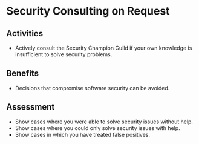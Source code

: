 # Security Consulting on Request

## Activities

- Actively consult the Security Champion Guild if your own knowledge is insufficient to solve security problems.

## Benefits

- Decisions that compromise software security can be avoided.

## Assessment

- Show cases where you were able to solve security issues without help.
- Show cases where you could only solve security issues with help.
- Show cases in which you have treated false positives.
